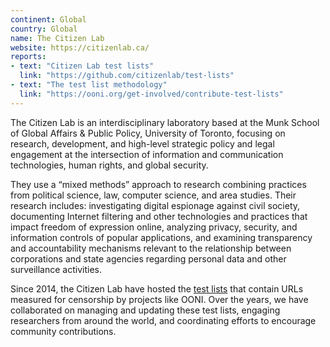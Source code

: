 ```yaml
---
continent: Global
country: Global
name: The Citizen Lab
website: https://citizenlab.ca/
reports:
- text: "Citizen Lab test lists"
  link: "https://github.com/citizenlab/test-lists"
- text: "The test list methodology"
  link: "https://ooni.org/get-involved/contribute-test-lists"	
---
```


The Citizen Lab is an interdisciplinary laboratory based at the Munk School of Global Affairs & Public Policy, University of Toronto, focusing on research, development, and high-level strategic policy and legal engagement at the intersection of information and communication technologies, human rights, and global security.

They use a “mixed methods” approach to research combining practices from political science, law, computer science, and area studies. Their research includes: investigating digital espionage against civil society, documenting Internet filtering and other technologies and practices that impact freedom of expression online, analyzing privacy, security, and information controls of popular applications, and examining transparency and accountability mechanisms relevant to the relationship between corporations and state agencies regarding personal data and other surveillance activities.

Since 2014, the Citizen Lab have hosted the [test lists](https://github.com/citizenlab/test-lists) that contain URLs measured for censorship by projects like OONI. Over the years, we have collaborated on managing and updating these test lists, engaging researchers from around the world, and coordinating efforts to encourage community contributions.
